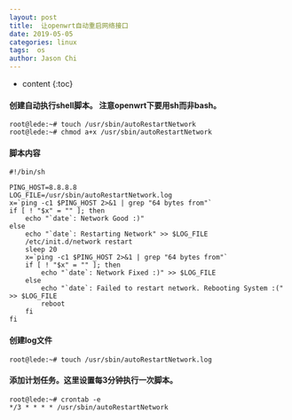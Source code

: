 ```yaml
---
layout: post
title:  让openwrt自动重启网络接口
date: 2019-05-05
categories: linux
tags:  os
author: Jason Chi
---
```

* content
{:toc}




#### 创建自动执行shell脚本。 注意openwrt下要用sh而非bash。
```
root@lede:~# touch /usr/sbin/autoRestartNetwork
root@lede:~# chmod a+x /usr/sbin/autoRestartNetwork
```
#### 脚本内容
```
#!/bin/sh

PING_HOST=8.8.8.8
LOG_FILE=/usr/sbin/autoRestartNetwork.log
x=`ping -c1 $PING_HOST 2>&1 | grep "64 bytes from"`
if [ ! "$x" = "" ]; then
    echo "`date`: Network Good :)"
else
    echo "`date`: Restarting Network" >> $LOG_FILE
    /etc/init.d/network restart
    sleep 20
    x=`ping -c1 $PING_HOST 2>&1 | grep "64 bytes from"`
    if [ ! "$x" = "" ]; then
        echo "`date`: Network Fixed :)" >> $LOG_FILE
    else
        echo "`date`: Failed to restart network. Rebooting System :(" >> $LOG_FILE
        reboot
    fi
fi
```

#### 创建log文件
```
root@lede:~# touch /usr/sbin/autoRestartNetwork.log
```

#### 添加计划任务。这里设置每3分钟执行一次脚本。
```
root@lede:~# crontab -e
*/3 * * * * /usr/sbin/autoRestartNetwork
```
